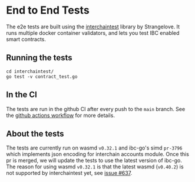 # End to End Tests

The e2e tests are built using the [interchaintest](https://github.com/strangelove-ventures/interchaintest) library by Strangelove. It runs multiple docker container validators, and lets you test IBC enabled smart contracts.

## Running the tests

```text
cd interchaintest/
go test -v contract_test.go
```

## In the CI

The tests are run in the github CI after every push to the `main` branch. See the [github actions workflow](https://github.com/srdtrk/cw-ica-controller/blob/main/.github/workflows/e2e.yml) for more details.

## About the tests

The tests are currently run on wasmd `v0.32.1` and ibc-go's simd `pr-3796` which implements json encoding for interchain accounts module. Once this pr is merged, we will update the tests to use the latest version of ibc-go. The reason for using wasmd `v0.32.1` is that the latest wasmd (`v0.40.2`) is not supported by interchaintest yet, see [issue #637](https://github.com/strangelove-ventures/interchaintest/issues/637).

